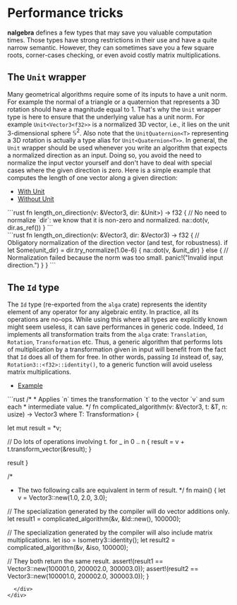# Performance tricks

**nalgebra** defines a few types that may save you valuable computation times.
Those types have strong restrictions in their use and have a quite narrow
semantic. However, they can sometimes save you a few square roots, corner-cases
checking, or even avoid costly matrix multiplications.

## The `Unit` wrapper

Many geometrical algorithms require some of its inputs to have a unit norm.
For example the normal of a triangle or a quaternion that represents a 3D
rotation should have a magnitude equal to 1. That's why the `Unit` wrapper type
is here to ensure that the underlying value has a unit norm. For example
`Unit<Vector3<f32>>` is a normalized 3D vector, i.e., it lies on the unit
3-dimensional sphere $\mathbb{S}^2$. Also note that the `UnitQuaternion<T>`
representing a 3D rotation is actually a type alias for `Unit<Quaternion<T>>`.
In general, the `Unit` wrapper should be used whenever you write an algorithm
that expects a normalized direction as an input. Doing so, you avoid the need
to normalize the input vector yourself and don't have to deal with special
cases where the given direction is zero. Here is a simple example that computes
the length of one vector along a given direction:

<ul class="nav nav-tabs">
  <li class="active"><a id="tab_nav_link" data-toggle="tab" href="#with_unit">With Unit</a></li>
  <li><a id="tab_nav_link" data-toggle="tab" href="#without_unit">Without Unit</a></li>

  <div class="btn-primary" onclick="window.open('https://raw.githubusercontent.com/rustsim/nalgebra/master/examples/unit_wrapper.rs')"></div>
</ul>

<div class="tab-content" markdown="1">
  <div id="with_unit" class="tab-pane in active">
```rust
fn length_on_direction(v: &Vector3<f32>, dir: &Unit<Vector3<f32>>) -> f32 {
  // No need to normalize `dir`: we know that it is non-zero and normalized.
  na::dot(v, dir.as_ref())
}
```
  </div>
  <div id="without_unit" class="tab-pane">
```rust
fn length_on_direction(v: &Vector3<f32>, dir: &Vector3<f32>) -> f32 {
  // Obligatory normalization of the direction vector (and test, for robustness).
  if let Some(unit_dir) = dir.try_normalize(1.0e-6) {
    na::dot(v, &unit_dir)
  }
  else {
    // Normalization failed because the norm was too small.
    panic!("Invalid input direction.")
  }
}
```
  </div>
</div>

## The `Id` type

The `Id` type (re-exported from the `alga` crate) represents the identity
element of any operator for any algebraic entity. In practice, all its
operations are no-ops. While using this where all types are explicitly known
might seem useless, it can save performances in generic code. Indeed, `Id`
implements all transformation traits from the `alga` crate: `Translation`,
`Rotation`, `Transformation` etc. Thus, a generic algorithm that performs lots
of multiplication by a transformation given in input will benefit from the fact
that `Id` does all of them for free. In other words, passing `Id` instead of,
say, `Rotation3::<f32>::identity()`, to a generic function will avoid useless
matrix multiplications.


<ul class="nav nav-tabs">
  <li class="active"><a id="tab_nav_link" data-toggle="tab" href="#identity">Example</a></li>

  <div class="btn-primary" onclick="window.open('https://raw.githubusercontent.com/rustsim/nalgebra/master/examples/identity.rs')"></div>
</ul>

<div class="tab-content" markdown="1">
  <div id="identity" class="tab-pane in active">
```rust
/*
 * Applies `n` times the transformation `t` to the vector `v` and sum each
 * intermediate value.
 */
fn complicated_algorithm<T>(v: &Vector3<f32>, t: &T, n: usize) -> Vector3<f32>
  where T: Transformation<Point3<f32>> {

  let mut result = *v;

  // Do lots of operations involving t.
  for _ in 0 .. n {
    result = v + t.transform_vector(&result);
  }

  result
}


/*
 * The two following calls are equivalent in term of result.
 */
fn main() {
  let v = Vector3::new(1.0, 2.0, 3.0);

  // The specialization generated by the compiler will do vector additions only.
  let result1 = complicated_algorithm(&v, &Id::new(), 100000);

  // The specialization generated by the compiler will also include matrix multiplications.
  let iso     = Isometry3::identity();
  let result2 = complicated_algorithm(&v, &iso, 100000);

  // They both return the same result.
  assert!(result1 == Vector3::new(100001.0, 200002.0, 300003.0));
  assert!(result2 == Vector3::new(100001.0, 200002.0, 300003.0));
}
```
  </div>
</div>

